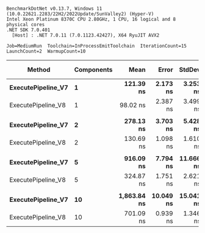 ```

BenchmarkDotNet v0.13.7, Windows 11 (10.0.22621.2283/22H2/2022Update/SunValley2) (Hyper-V)
Intel Xeon Platinum 8370C CPU 2.80GHz, 1 CPU, 16 logical and 8 physical cores
.NET SDK 7.0.401
  [Host] : .NET 7.0.11 (7.0.1123.42427), X64 RyuJIT AVX2

Job=MediumRun  Toolchain=InProcessEmitToolchain  IterationCount=15  
LaunchCount=2  WarmupCount=10  

```
|             Method | Components |        Mean |     Error |    StdDev |     Median | Ratio | RatioSD |   Gen0 | Allocated | Alloc Ratio |
|------------------- |----------- |------------:|----------:|----------:|-----------:|------:|--------:|-------:|----------:|------------:|
| **ExecutePipeline_V7** |          **1** |   **121.39 ns** |  **2.173 ns** |  **3.253 ns** |   **122.0 ns** |  **1.00** |    **0.00** | **0.0120** |     **304 B** |        **1.00** |
| ExecutePipeline_V8 |          1 |    98.02 ns |  2.387 ns |  3.499 ns |   101.3 ns |  0.81 |    0.03 |      - |         - |        0.00 |
|                    |            |             |           |           |            |       |         |        |           |             |
| **ExecutePipeline_V7** |          **2** |   **278.13 ns** |  **3.703 ns** |  **5.428 ns** |   **279.0 ns** |  **1.00** |    **0.00** | **0.0219** |     **552 B** |        **1.00** |
| ExecutePipeline_V8 |          2 |   130.69 ns |  1.098 ns |  1.610 ns |   129.4 ns |  0.47 |    0.01 |      - |         - |        0.00 |
|                    |            |             |           |           |            |       |         |        |           |             |
| **ExecutePipeline_V7** |          **5** |   **916.09 ns** |  **7.794 ns** | **11.666 ns** |   **917.8 ns** |  **1.00** |    **0.00** | **0.0515** |    **1296 B** |        **1.00** |
| ExecutePipeline_V8 |          5 |   324.87 ns |  1.751 ns |  2.621 ns |   324.5 ns |  0.35 |    0.01 |      - |         - |        0.00 |
|                    |            |             |           |           |            |       |         |        |           |             |
| **ExecutePipeline_V7** |         **10** | **1,863.84 ns** | **10.049 ns** | **15.041 ns** | **1,865.4 ns** |  **1.00** |    **0.00** | **0.0992** |    **2536 B** |        **1.00** |
| ExecutePipeline_V8 |         10 |   701.09 ns |  0.939 ns |  1.346 ns |   700.7 ns |  0.38 |    0.00 |      - |         - |        0.00 |
